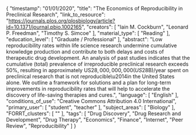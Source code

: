 {
    "timestamp": "01/01/2020",
    "title": "The Economics of Reproducibility in Preclinical Research",
    "link_to_resource": "https://journals.plos.org/plosbiology/article?id=10.1371/journal.pbio.1002165",
    "creators": [
        "Iain M. Cockburn",
        "Leonard P. Freedman",
        "Timothy S. Simcoe"
    ],
    "material_type": [
        "Reading"
    ],
    "education_level": [
        "Graduate / Professional"
    ],
    "abstract": "Low reproducibility rates within life science research undermine cumulative knowledge production and contribute to both delays and costs of therapeutic drug development. An analysis of past studies indicates that the cumulative (total) prevalence of irreproducible preclinical research exceeds 50%, resulting in approximately US$28,000,000,000 (US$28B)/year spent on preclinical research that is not reproducible\u2014in the United States alone. We outline a framework for solutions and a plan for long-term improvements in reproducibility rates that will help to accelerate the discovery of life-saving therapies and cures.",
    "language": [
        "English"
    ],
    "conditions_of_use": "Creative Commons Attribution 4.0 International",
    "primary_user": [
        "student",
        "teacher"
    ],
    "subject_areas": [
        "Biology"
    ],
    "FORRT_clusters": [
        ""
    ],
    "tags": [
        "Drug Discovery",
        "Drug Research and Development",
        "Drug Therapy",
        "Economics",
        "Finance",
        "Internet",
        "Peer Review",
        "Reproducibility"
    ]
}